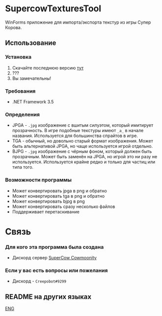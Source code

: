 # SupercowTexturesTool
WinForms приложение для импорта/экспорта текстур из игры Супер Корова.

## Использование

### Установка

1. Скачайте последнюю версию [тут](https://github.com/Creepobot/supercow-textures-tool/releases/latest)
2. ???
3. Вы замечательны!

### Требования

- .NET Framework 3.5

### Определения
- JPGA - `.jpg` изображение с вшитым силуэтом, который имитирует прозрачность. В игре подобные текстуры имеют `_a_` в начале названия. Используется для большинства спрайтов в игре.
- TGA - обычный, но довольно старый формат изображения. Может быть альтернативой JPGA, но чаще используется игрой отдельно.
- BJPG - `.jpg` изображение с чёрным фоном, который должен быть прозрачным. Может быть заменён на JPGA, но игрой это ни разу не используется. Используется крайне редко и только для частиц или типа того.

### Возможности программы
- Может конвертировать jpga в png и обратно
- Может конвертировать tga в png и обратно
- Может конвертировать bjpg в png
- Может конвертировать сразу несколько файлов
- Поддерживает перетаскивание

# Связь

### Для кого эта программа была создана
- Дискорд сервер [SuperCow Cowmoonity](https://discord.com/invite/JzCvwh5)

### Если у вас есть вопросы или пожелания
- Дискорд - `Creepobot#9299`


## README на других языках
[ENG](https://github.com/Creepobot/SupercowTexturesTool/blob/main/README.md)
